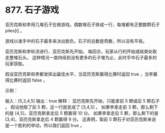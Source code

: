 # 877. 石子游戏
  亚历克斯和李用几堆石子在做游戏。偶数堆石子排成一行，每堆都有正整数颗石子 piles[i] 。
  
  游戏以谁手中的石子最多来决出胜负。石子的总数是奇数，所以没有平局。
  
  亚历克斯和李轮流进行，亚历克斯先开始。 每回合，玩家从行的开始或结束处取走整堆石头。 这种情况一直持续到没有更多的石子堆为止，此时手中石子最多的玩家获胜。
  
  假设亚历克斯和李都发挥出最佳水平，当亚历克斯赢得比赛时返回 true ，当李赢得比赛时返回 false 。
  
   
  
  示例：
  
  输入：[5,3,4,5]
  输出：true
  解释：
  亚历克斯先开始，只能拿前 5 颗或后 5 颗石子 。
  假设他取了前 5 颗，这一行就变成了 [3,4,5] 。
  如果李拿走前 3 颗，那么剩下的是 [4,5]，亚历克斯拿走后 5 颗赢得 10 分。
  如果李拿走后 5 颗，那么剩下的是 [3,4]，亚历克斯拿走后 4 颗赢得 9 分。
  这表明，取前 5 颗石子对亚历克斯来说是一个胜利的举动，所以我们返回 true 。